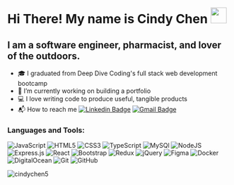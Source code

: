 # Hi There! My name is Cindy Chen <img src="https://raw.githubusercontent.com/aemmadi/aemmadi/master/wave.gif" width="36px">

## I am a software engineer, pharmacist, and lover of the outdoors.


- :mortar_board: I graduated from Deep Dive Coding's full stack web development bootcamp
- :file_folder: I’m currently working on building a portfolio
- 💻 I love writing code to produce useful, tangible products
- :mailbox_with_mail: How to reach me [![Linkedin Badge](https://img.shields.io/badge/-Cindy_Chen-blue?style=flat-square&logo=Linkedin&logoColor=white&link=https://https://www.linkedin.com/in/cindy-chen5/)](https://www.linkedin.com/in/cindy-chen5//)
  [![Gmail Badge](https://img.shields.io/badge/-cichen58@gmail.com-c14438?style=flat-square&logo=Gmail&logoColor=white&link=mailto:cichen58@gmail.com)](mailto:cichen58@gmail.com)
  
<h3 align="left">Languages and Tools:</h3>
<p align="left">

![JavaScript](https://img.shields.io/badge/javascript%20-%23323330.svg?&style=for-the-badge&logo=javascript&logoColor=%23F7DF1E) 
![HTML5](https://img.shields.io/badge/html5%20-%23E34F26.svg?&style=for-the-badge&logo=html5&logoColor=white) 
![CSS3](https://img.shields.io/badge/css3%20-%231572B6.svg?&style=for-the-badge&logo=css3&logoColor=white) 
![TypeScript](https://img.shields.io/badge/typescript%20-%23007ACC.svg?&style=for-the-badge&logo=typescript&logoColor=white) 
![MySQl](https://img.shields.io/badge/mysql-%2300f.svg?&style=for-the-badge&logo=mysql&logoColor=white)
![NodeJS](https://img.shields.io/badge/node.js%20-%2343853D.svg?&style=for-the-badge&logo=node.js&logoColor=white)
![Express.js](https://img.shields.io/badge/express.js%20-%23404d59.svg?&style=for-the-badge) 
![React](https://img.shields.io/badge/react%20-%2320232a.svg?&style=for-the-badge&logo=react&logoColor=%2361DAFB) 
![Bootstrap](https://img.shields.io/badge/bootstrap%20-%23563D7C.svg?&style=for-the-badge&logo=bootstrap&logoColor=white) 
![Redux](https://img.shields.io/badge/redux%20-%23593d88.svg?&style=for-the-badge&logo=redux&logoColor=white) 
![jQuery](https://img.shields.io/badge/jquery%20-%230769AD.svg?&style=for-the-badge&logo=jquery&logoColor=white) 
![Figma](https://img.shields.io/badge/figma%20-%23F24E1E.svg?&style=for-the-badge&logo=figma&logoColor=white)
![Docker](https://img.shields.io/badge/docker%20-%230db7ed.svg?&style=for-the-badge&logo=docker&logoColor=white)
![DigitalOcean](https://img.shields.io/badge/DigitalOcean-%230167ff.svg?&style=for-the-badge&logo=digitalOcean&logoColor=white)
![Git](https://img.shields.io/badge/git%20-%23F05033.svg?&style=for-the-badge&logo=git&logoColor=white)
![GitHub](https://img.shields.io/badge/github%20-%23121011.svg?&style=for-the-badge&logo=github&logoColor=white)

<p align="left"> <img src="https://komarev.com/ghpvc/?username=cindychen5&label=Profile%20views&color=0e75b6&style=flat" alt="cindychen5" /> </p>